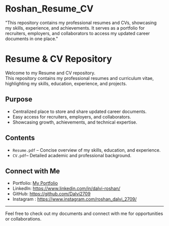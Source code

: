 # Roshan_Resume_CV
"This repository contains my professional resumes and CVs, showcasing my skills, experience, and achievements. It serves as a portfolio for recruiters, employers, and collaborators to access my updated career documents in one place."

# Resume & CV Repository

Welcome to my Resume and CV repository.  
This repository contains my professional resumes and curriculum vitae, highlighting my skills, education, experience, and projects.  

## Purpose
- Centralized place to store and share updated career documents.  
- Easy access for recruiters, employers, and collaborators.  
- Showcasing growth, achievements, and technical expertise.  

## Contents
- `Resume.pdf` – Concise overview of my skills, education, and experience.  
- `CV.pdf`– Detailed academic and professional background.  

## Connect with Me
- Portfolio: [My Portfolio](https://roshan-dalvi.vercel.app)  
- LinkedIn: https://www.linkedin.com/in/dalvi-roshan/  
- GitHub: https://github.com/Dalvi2709
- Instagram : https://www.instagram.com/roshan_dalvi_2709/  
---

Feel free to check out my documents and connect with me for opportunities or collaborations.
